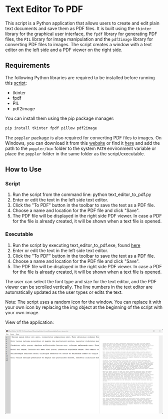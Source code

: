 # Text Editor To PDF

This script is a Python application that allows users to create and edit plain text documents and save them as PDF files. It is built using the `tkinter` library for the graphical user interface, the `fpdf` library for generating PDF files, the `PIL` library for image manipulation and the `pdf2image` library for converting PDF files to images. The script creates a window with a text editor on the left side and a PDF viewer on the right side.

## Requirements

The following Python libraries are required to be installed before running this [script](text_editor_to_pdf.py):

- tkinter
- fpdf
- PIL
- pdf2image

You can install them using the pip package manager:

```python
pip install tkinter fpdf pillow pdf2image
```

The `poppler` package is also required for converting PDF files to images. On Windows, you can download it from this [website](https://blog.alivate.com.au/poppler-windows/) or find it [here](executable/poppler-0.68.0/) and add the path to the `poppler/bin` folder to the system `PATH` environment variable or place the `poppler` folder in the same folder as the script/executable.

## How to Use

### Script

1. Run the script from the command line: python text_editor_to_pdf.py
2. Enter or edit the text in the left side text editor.
3. Click the "To PDF" button in the toolbar to save the text as a PDF file.
4. Choose a name and location for the PDF file and click "Save".
5. The PDF file will be displayed in the right side PDF viewer. In case a PDF for the file is already created, it will be shown when a text file is opened.

### Executable

1. Run the script by executing text_editor_to_pdf.exe, found [here](executable/)
2. Enter or edit the text in the left side text editor.
3. Click the "To PDF" button in the toolbar to save the text as a PDF file.
4. Choose a name and location for the PDF file and click "Save".
5. The PDF file will be displayed in the right side PDF viewer. In case a PDF for the file is already created, it will be shown when a text file is opened.

The user can select the font type and size for the text editor, and the PDF viewer can be scrolled vertically. The line numbers in the text editor are automatically updated as the user types or edits the text.

Note: The script uses a random icon for the window. You can replace it with your own icon by replacing the img object at the beginning of the script with your own image.

View of the application:

![text_to_pdf](img/text_to_pdf.png "text_to_pdf")
